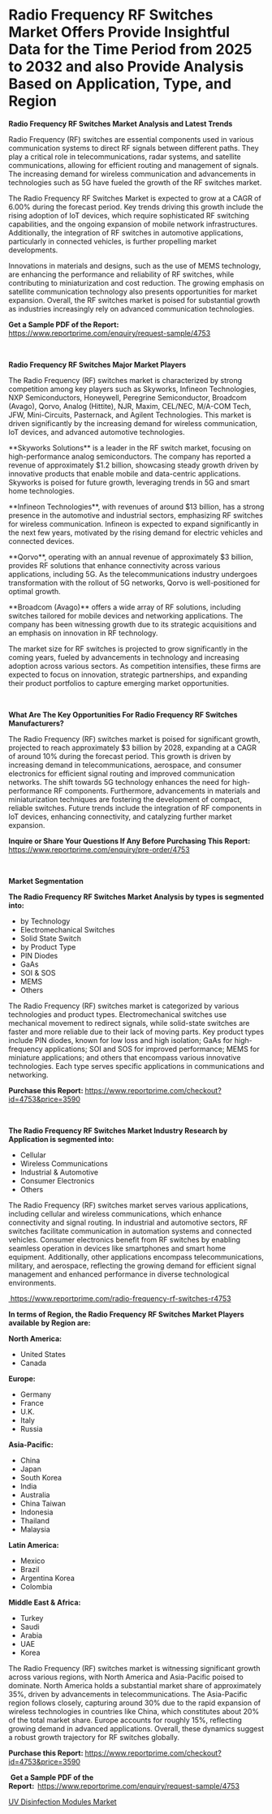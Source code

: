 <p><h1>Radio Frequency RF Switches Market Offers Provide Insightful Data for the Time Period from 2025 to 2032 and also Provide Analysis Based on Application, Type, and Region</h1></p><p><strong>Radio Frequency RF Switches Market Analysis and Latest Trends</strong></p>
<p><p>Radio Frequency (RF) switches are essential components used in various communication systems to direct RF signals between different paths. They play a critical role in telecommunications, radar systems, and satellite communications, allowing for efficient routing and management of signals. The increasing demand for wireless communication and advancements in technologies such as 5G have fueled the growth of the RF switches market.</p><p>The Radio Frequency RF Switches Market is expected to grow at a CAGR of 6.00% during the forecast period. Key trends driving this growth include the rising adoption of IoT devices, which require sophisticated RF switching capabilities, and the ongoing expansion of mobile network infrastructures. Additionally, the integration of RF switches in automotive applications, particularly in connected vehicles, is further propelling market developments.</p><p>Innovations in materials and designs, such as the use of MEMS technology, are enhancing the performance and reliability of RF switches, while contributing to miniaturization and cost reduction. The growing emphasis on satellite communication technology also presents opportunities for market expansion. Overall, the RF switches market is poised for substantial growth as industries increasingly rely on advanced communication technologies.</p></p>
<p><strong>Get a Sample PDF of the Report:&nbsp;</strong> <a href="https://www.reportprime.com/enquiry/request-sample/4753?utm_campaign=3222&utm_medium=2&utm_source=Github&utm_content=ia&utm_term=19032025&utm_id=radio-frequency-rf-switches">https://www.reportprime.com/enquiry/request-sample/4753</a></p>
<p>&nbsp;</p>
<p><strong>Radio Frequency RF Switches Major Market Players</strong></p>
<p><p>The Radio Frequency (RF) switches market is characterized by strong competition among key players such as Skyworks, Infineon Technologies, NXP Semiconductors, Honeywell, Peregrine Semiconductor, Broadcom (Avago), Qorvo, Analog (Hittite), NJR, Maxim, CEL/NEC, M/A-COM Tech, JFW, Mini-Circuits, Pasternack, and Agilent Technologies. This market is driven significantly by the increasing demand for wireless communication, IoT devices, and advanced automotive technologies.</p><p>**Skyworks Solutions** is a leader in the RF switch market, focusing on high-performance analog semiconductors. The company has reported a revenue of approximately $1.2 billion, showcasing steady growth driven by innovative products that enable mobile and data-centric applications. Skyworks is poised for future growth, leveraging trends in 5G and smart home technologies.</p><p>**Infineon Technologies**, with revenues of around $13 billion, has a strong presence in the automotive and industrial sectors, emphasizing RF switches for wireless communication. Infineon is expected to expand significantly in the next few years, motivated by the rising demand for electric vehicles and connected devices.</p><p>**Qorvo**, operating with an annual revenue of approximately $3 billion, provides RF solutions that enhance connectivity across various applications, including 5G. As the telecommunications industry undergoes transformation with the rollout of 5G networks, Qorvo is well-positioned for optimal growth.</p><p>**Broadcom (Avago)** offers a wide array of RF solutions, including switches tailored for mobile devices and networking applications. The company has been witnessing growth due to its strategic acquisitions and an emphasis on innovation in RF technology.</p><p>The market size for RF switches is projected to grow significantly in the coming years, fueled by advancements in technology and increasing adoption across various sectors. As competition intensifies, these firms are expected to focus on innovation, strategic partnerships, and expanding their product portfolios to capture emerging market opportunities.</p></p>
<p>&nbsp;</p>
<p><strong>What Are The Key Opportunities For Radio Frequency RF Switches Manufacturers?</strong></p>
<p><p>The Radio Frequency (RF) switches market is poised for significant growth, projected to reach approximately $3 billion by 2028, expanding at a CAGR of around 10% during the forecast period. This growth is driven by increasing demand in telecommunications, aerospace, and consumer electronics for efficient signal routing and improved communication networks. The shift towards 5G technology enhances the need for high-performance RF components. Furthermore, advancements in materials and miniaturization techniques are fostering the development of compact, reliable switches. Future trends include the integration of RF components in IoT devices, enhancing connectivity, and catalyzing further market expansion.</p></p>
<p><strong>Inquire or Share Your Questions If Any Before Purchasing This Report:</strong> <a href="https://www.reportprime.com/enquiry/pre-order/4753?utm_campaign=3222&utm_medium=2&utm_source=Github&utm_content=ia&utm_term=19032025&utm_id=radio-frequency-rf-switches">https://www.reportprime.com/enquiry/pre-order/4753</a></p>
<p>&nbsp;</p>
<p><strong>Market Segmentation</strong></p>
<p><strong>The Radio Frequency RF Switches Market Analysis by types is segmented into:</strong></p>
<p><ul><li>by Technology</li><li>Electromechanical Switches</li><li>Solid State Switch</li><li>by Product Type</li><li>PIN Diodes</li><li>GaAs</li><li>SOI & SOS</li><li>MEMS</li><li>Others</li></ul></p>
<p><p>The Radio Frequency (RF) switches market is categorized by various technologies and product types. Electromechanical switches use mechanical movement to redirect signals, while solid-state switches are faster and more reliable due to their lack of moving parts. Key product types include PIN diodes, known for low loss and high isolation; GaAs for high-frequency applications; SOI and SOS for improved performance; MEMS for miniature applications; and others that encompass various innovative technologies. Each type serves specific applications in communications and networking.</p></p>
<p><strong>Purchase this Report:&nbsp;</strong><a href="https://www.reportprime.com/checkout?id=4753&price=3590&utm_campaign=3222&utm_medium=2&utm_source=Github&utm_content=ia&utm_term=19032025&utm_id=radio-frequency-rf-switches">https://www.reportprime.com/checkout?id=4753&price=3590</a></p>
<p>&nbsp;</p>
<p><strong>The Radio Frequency RF Switches Market Industry Research by Application is segmented into:</strong></p>
<p><ul><li>Cellular</li><li>Wireless Communications</li><li>Industrial & Automotive</li><li>Consumer Electronics</li><li>Others</li></ul></p>
<p><p>The Radio Frequency (RF) switches market serves various applications, including cellular and wireless communications, which enhance connectivity and signal routing. In industrial and automotive sectors, RF switches facilitate communication in automation systems and connected vehicles. Consumer electronics benefit from RF switches by enabling seamless operation in devices like smartphones and smart home equipment. Additionally, other applications encompass telecommunications, military, and aerospace, reflecting the growing demand for efficient signal management and enhanced performance in diverse technological environments.</p></p>
<p><a href="https://www.reportprime.com/radio-frequency-rf-switches-r4753?utm_campaign=3222&utm_medium=2&utm_source=Github&utm_content=ia&utm_term=19032025&utm_id=radio-frequency-rf-switches">&nbsp;https://www.reportprime.com/radio-frequency-rf-switches-r4753</a></p>
<p><strong>In terms of Region, the Radio Frequency RF Switches Market Players available by Region are:</strong></p>
<p>
    <p> <strong> North America: </strong>
        <ul>
            <li>United States</li>
            <li>Canada</li>
        </ul>
        </p> 
    <p> <strong> Europe: </strong>
        <ul>
            <li>Germany</li>
            <li>France</li>
            <li>U.K.</li>
            <li>Italy</li>
            <li>Russia</li>
        </ul>
        </p> 
    <p> <strong> Asia-Pacific: </strong>
        <ul>
            <li>China</li>
            <li>Japan</li>
            <li>South Korea</li>
            <li>India</li>
            <li>Australia</li>
            <li>China Taiwan</li>
            <li>Indonesia</li>
            <li>Thailand</li>
            <li>Malaysia</li>
        </ul>
        </p> 
    <p> <strong> Latin America: </strong>
        <ul>
            <li>Mexico</li>
            <li>Brazil</li>
            <li>Argentina Korea</li>
            <li>Colombia</li>
        </ul>
        </p> 
    <p> <strong> Middle East & Africa: </strong>
        <ul>
            <li>Turkey</li>
            <li>Saudi</li>
            <li>Arabia</li>
            <li>UAE</li>
            <li>Korea</li>
        </ul>
    </p>
    </p>
<p><p>The Radio Frequency (RF) switches market is witnessing significant growth across various regions, with North America and Asia-Pacific poised to dominate. North America holds a substantial market share of approximately 35%, driven by advancements in telecommunications. The Asia-Pacific region follows closely, capturing around 30% due to the rapid expansion of wireless technologies in countries like China, which constitutes about 20% of the total market share. Europe accounts for roughly 15%, reflecting growing demand in advanced applications. Overall, these dynamics suggest a robust growth trajectory for RF switches globally.</p></p>
<p><strong>Purchase this Report: </strong><a href="https://www.reportprime.com/checkout?id=4753&price=3590&utm_campaign=3222&utm_medium=2&utm_source=Github&utm_content=ia&utm_term=19032025&utm_id=radio-frequency-rf-switches">https://www.reportprime.com/checkout?id=4753&price=3590</a></p>
<p>&nbsp;<strong>Get a Sample PDF of the Report:&nbsp;&nbsp;</strong><a href="https://www.reportprime.com/enquiry/request-sample/4753?utm_campaign=3222&utm_medium=2&utm_source=Github&utm_content=ia&utm_term=19032025&utm_id=radio-frequency-rf-switches">https://www.reportprime.com/enquiry/request-sample/4753</a></p>
<p><strong></strong></p>
<p><p><a href="https://github.com/daphnyvashdi/Market-Research-Report-List-1/blob/main/uv-disinfection-modules-market.md?utm_campaign=3222&utm_medium=2&utm_source=Github&utm_content=ia&utm_term=19032025&utm_id=radio-frequency-rf-switches">UV Disinfection Modules Market</a></p></p>